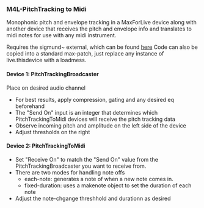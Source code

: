 ### M4L-PitchTracking to Midi

Monophonic pitch and envelope tracking in a MaxForLive device along with another device that receives the pitch and envelope info and translates to midi notes for use with any midi instrument.

Requires the sigmund~ external, which can be found [here](https://github.com/v7b1/sigmund_64bit-version/releases)
Code can also be copied into a standard max-patch, just replace any instance of live.thisdevice with a loadmess.

#### Device 1: PitchTrackingBroadcaster
Place on desired audio channel
- For best results, apply compression, gating and any desired eq beforehand
- The "Send On" input is an integer that determines which PitchTrackingToMidi devices will receive the pitch tracking data
- Observe incoming pitch and amplitude on the left side of the device
- Adjust thresholds on the right

#### Device 2: PitchTrackingToMidi
- Set "Receive On" to match the "Send On" value from the PitchTrackingBroadcaster you want to receive from.
- There are two modes for handling note offs
  - each-note: generates a note of when a new note comes in.
  - fixed-duration: uses a makenote object to set the duration of each note
- Adjust the note-chgange threshhold and durationn as desired
